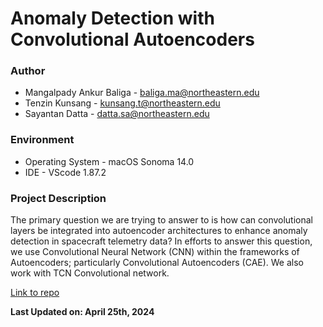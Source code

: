 # Anomaly Detection with Convolutional Autoencoders

### Author
* Mangalpady Ankur Baliga - baliga.ma@northeastern.edu
* Tenzin Kunsang - kunsang.t@northeastern.edu
* Sayantan Datta - datta.sa@northeastern.edu

### Environment
* Operating System - macOS Sonoma 14.0
* IDE - VScode 1.87.2

### Project Description
The primary question we are trying to answer to is how can convolutional layers be integrated into autoencoder architectures to enhance anomaly detection in spacecraft telemetry data? In efforts to answer this question, we use Convolutional Neural Network (CNN) within the frameworks of Autoencoders; particularly Convolutional Autoencoders (CAE). We also work with TCN Convolutional network. 


[Link to repo](https://github.com/ankurbaliga8/Anomaly-Detection-with-Convolutional-Autoencoders)

**Last Updated on: April 25th, 2024**
